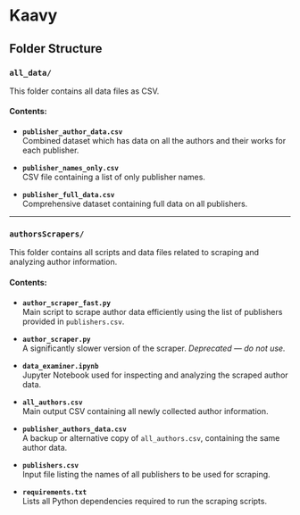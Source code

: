 # Kaavy

## Folder Structure

### `all_data/`

This folder contains all data files as CSV.

#### Contents:

- **`publisher_author_data.csv`**  
  Combined dataset which has data on all the authors and their works for each publisher.

- **`publisher_names_only.csv`**  
  CSV file containing a list of only publisher names.

- **`publisher_full_data.csv`**  
  Comprehensive dataset containing full data on all publishers.

---

### `authorsScrapers/`

This folder contains all scripts and data files related to scraping and analyzing author information.

#### Contents:

- **`author_scraper_fast.py`**  
  Main script to scrape author data efficiently using the list of publishers provided in `publishers.csv`.

- **`author_scraper.py`**  
  A significantly slower version of the scraper. *Deprecated — do not use.*

- **`data_examiner.ipynb`**  
  Jupyter Notebook used for inspecting and analyzing the scraped author data.

- **`all_authors.csv`**  
  Main output CSV containing all newly collected author information.

- **`publisher_authors_data.csv`**  
  A backup or alternative copy of `all_authors.csv`, containing the same author data.

- **`publishers.csv`**  
  Input file listing the names of all publishers to be used for scraping.

- **`requirements.txt`**  
  Lists all Python dependencies required to run the scraping scripts.
